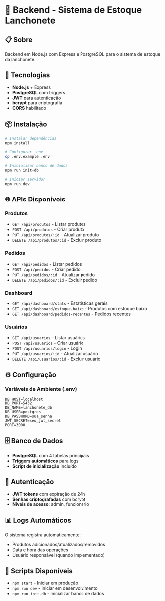# 🚀 Backend - Sistema de Estoque Lanchonete

## 📋 Sobre
Backend em Node.js com Express e PostgreSQL para o sistema de estoque da lanchonete.

## 🔧 Tecnologias
- **Node.js** + Express
- **PostgreSQL** com triggers
- **JWT** para autenticação
- **bcrypt** para criptografia
- **CORS** habilitado

## 📦 Instalação

```bash
# Instalar dependências
npm install

# Configurar .env
cp .env.example .env

# Inicializar banco de dados
npm run init-db

# Iniciar servidor
npm run dev
```

## 🌐 APIs Disponíveis

### Produtos
- `GET /api/produtos` - Listar produtos
- `POST /api/produtos` - Criar produto
- `PUT /api/produtos/:id` - Atualizar produto
- `DELETE /api/produtos/:id` - Excluir produto

### Pedidos
- `GET /api/pedidos` - Listar pedidos
- `POST /api/pedidos` - Criar pedido
- `PUT /api/pedidos/:id` - Atualizar pedido
- `DELETE /api/pedidos/:id` - Excluir pedido

### Dashboard
- `GET /api/dashboard/stats` - Estatísticas gerais
- `GET /api/dashboard/estoque-baixo` - Produtos com estoque baixo
- `GET /api/dashboard/pedidos-recentes` - Pedidos recentes

### Usuários
- `GET /api/usuarios` - Listar usuários
- `POST /api/usuarios` - Criar usuário
- `POST /api/usuarios/login` - Login
- `PUT /api/usuarios/:id` - Atualizar usuário
- `DELETE /api/usuarios/:id` - Excluir usuário

## ⚙️ Configuração

### Variáveis de Ambiente (.env)
```env
DB_HOST=localhost
DB_PORT=5432
DB_NAME=lanchonete_db
DB_USER=postgres
DB_PASSWORD=sua_senha
JWT_SECRET=seu_jwt_secret
PORT=3000
```

## 🗄️ Banco de Dados
- **PostgreSQL** com 4 tabelas principais
- **Triggers automáticos** para logs
- **Script de inicialização** incluído

## 🔐 Autenticação
- **JWT tokens** com expiração de 24h
- **Senhas criptografadas** com bcrypt
- **Níveis de acesso**: admin, funcionario

## 📊 Logs Automáticos
O sistema registra automaticamente:
- Produtos adicionados/atualizados/removidos
- Data e hora das operações
- Usuário responsável (quando implementado)

## 🚀 Scripts Disponíveis
- `npm start` - Iniciar em produção
- `npm run dev` - Iniciar em desenvolvimento
- `npm run init-db` - Inicializar banco de dados
